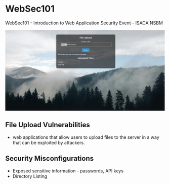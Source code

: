 # WebSec101

WebSec101 - Introduction to Web Application Security Event - ISACA NSBM 

![alt text](https://github.com/rvizx/WebSec101/blob/main/assets/img/ss.png?raw=true)


## File Upload Vulnerabilities 
- web applications that allow users to upload files to the server in a way that can be exploited by attackers.

## Security Misconfigurations
- Exposed sensitive information - passwords, API keys
- Directory Listing

